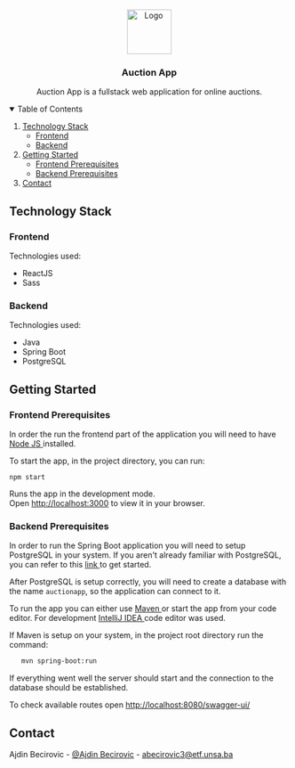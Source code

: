 <!-- PROJECT LOGO -->
<br />
<p align="center">
  <a href="https://github.com/abecirovic3/Auction-App">
    <img src="https://i.imgur.com/DBnqHR8.png" alt="Logo" width="80" height="80">
  </a>

  <h3 align="center">Auction App</h3>

  <p align="center">
    Auction App is a fullstack web application for online auctions.
</p>

<!-- TABLE OF CONTENTS -->
<details open="open">
  <summary>Table of Contents</summary>
  <ol>
    <li>
      <a href="#technology-stack">Technology Stack</a>
      <ul>
        <li><a href="#frontend">Frontend</a></li>
        <li><a href="#backend">Backend</a></li>
      </ul>
    </li>
    <li>
      <a href="#getting-started">Getting Started</a>
      <ul>
        <li><a href="#frontend-prerequisites">Frontend Prerequisites</a></li>
        <li><a href="#backend-prerequisites">Backend Prerequisites</a></li>
      </ul>
    </li>
    <li><a href="#contact">Contact</a></li>
  </ol>
</details>

## Technology Stack

### Frontend

Technologies used:
* ReactJS
* Sass

### Backend

Technologies used:
* Java
* Spring Boot
* PostgreSQL

## Getting Started

### Frontend Prerequisites

In order the run the frontend part of the application you will need to have <a href="https://nodejs.org/en/" target="_blank"> Node JS </a> installed. 

To start the app, in the project directory, you can run:

`npm start`

Runs the app in the development mode.\
Open [http://localhost:3000](http://localhost:3000) to view it in your browser.


### Backend Prerequisites

In order to run the Spring Boot application you will need to setup PostgreSQL in your system. If you aren't already familiar with PostgreSQL, you can refer to this <a href="https://www.postgresql.org/" target="_blank"> link </a> to get started.

After PostgreSQL is setup correctly, you will need to create a database with the name `auctionapp`, so the application can connect to it.

To run the app you can either use <a href="https://maven.apache.org/" target="blank"> Maven </a> or start the app from your code editor. For development <a href="https://www.jetbrains.com/idea/" target="_blank"> IntelliJ IDEA </a> code editor was used.

If Maven is setup on your system, in the project root directory run the command:

```sh
   mvn spring-boot:run
   ```
If everything went well the server should start and the connection to the database should be established.

To check available routes open [http://localhost:8080/swagger-ui/](http://localhost:8080/swagger-ui/)


## Contact

Ajdin Becirovic - [@Ajdin Becirovic](https://www.facebook.com/ajdin.becirovic.1/) - abecirovic3@etf.unsa.ba


